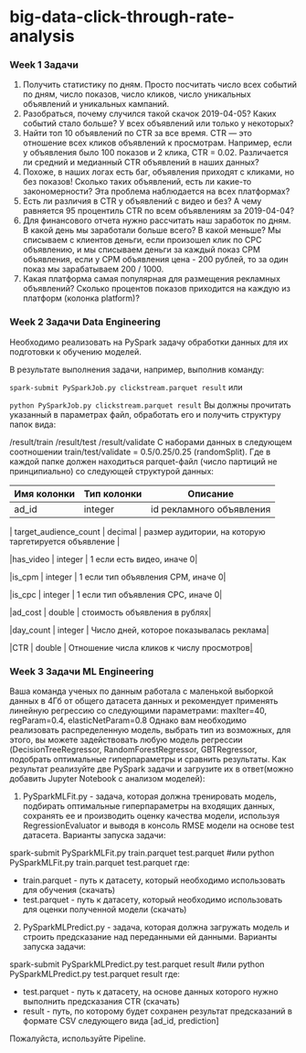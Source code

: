 # big-data-click-through-rate-analysis
### Week 1 Задачи

1. Получить статистику по дням. Просто посчитать число всех событий по дням, число показов, число кликов, число уникальных объявлений и уникальных кампаний.
2. Разобраться, почему случился такой скачок 2019-04-05? Каких событий стало больше? У всех объявлений или только у некоторых?
3. Найти топ 10 объявлений по CTR за все время. CTR — это отношение всех кликов объявлений к просмотрам. Например, если у объявления было 100 показов и 2 клика, CTR = 0.02. Различается ли средний и медианный CTR объявлений в наших данных?
4. Похоже, в наших логах есть баг, объявления приходят с кликами, но без показов! Сколько таких объявлений, есть ли какие-то закономерности? Эта проблема наблюдается на всех платформах?
5. Есть ли различия в CTR у объявлений с видео и без? А чему равняется 95 процентиль CTR по всем объявлениям за 2019-04-04?
6. Для финансового отчета нужно рассчитать наш заработок по дням. В какой день мы заработали больше всего? В какой меньше? Мы списываем с клиентов деньги, если произошел клик по CPC объявлению, и мы списываем деньги за каждый показ CPM объявления, если у CPM объявления цена - 200 рублей, то за один показ мы зарабатываем 200 / 1000.
7. Какая платформа самая популярная для размещения рекламных объявлений? Сколько процентов показов приходится на каждую из платформ (колонка platform)?


### Week 2 Задачи Data Engineering

Необходимо реализовать на PySpark задачу обработки данных для их подготовки к обучению моделей.

В результате выполнения задачи, например, выполнив команду:

`spark-submit PySparkJob.py clickstream.parquet result`
или 

`python PySparkJob.py clickstream.parquet result`
Вы должны прочитать указанный в параметрах файл, обработать его и получить структуру папок вида:

/result/train
/result/test
/result/validate
С наборами данных в следующем соотношении train/test/validate = 0.5/0.25/0.25 (randomSplit).
Где в каждой папке должен находиться parquet-файл (число партиций не принципиально) со следующей структурой данных:

| Имя колонки	| Тип колонки	| Описание |
| ----------- | ----------- | -------- |
|ad_id | integer |	id рекламного объявления|

| target_audience_count	| decimal	| размер аудитории, на которую таргетируется объявление |

|has_video	| integer |	1 если есть видео, иначе 0|

|is_cpm	| integer	| 1 если тип объявления CPM, иначе 0|

|is_cpc |	integer	| 1 если тип объявления CPC, иначе 0|

|ad_cost	| double | стоимость объявления в рублях|

|day_count	| integer	| Число дней, которое показывалась реклама|

|CTR	| double |	Отношение числа кликов к числу просмотров|

### Week 3 Задачи ML Engineering

Ваша команда ученых по данным работала с маленькой выборкой данных в 4Гб от общего датасета данных и рекомендует применять линейную регрессию со следующими параметрами:
maxIter=40, regParam=0.4, elasticNetParam=0.8
Однако вам необходимо реализовать распределенную модель, выбрать тип из возможных, для этого, вы можете задействовать любую модель регрессии (DecisionTreeRegressor, RandomForestRegressor, GBTRegressor, подобрать оптимальные гиперпараметры и сравнить результаты.
Как результат реализуйте две PySpark задачи и загрузите их в ответ(можно добавить Jupyter Notebook с анализом моделей):

1) PySparkMLFit.py - задача, которая должна тренировать модель, подбирать оптимальные гиперпараметры на входящих данных, сохранять ее и производить оценку качества модели, используя RegressionEvaluator и выводя в консоль RMSE модели на основе test датасета.
Варианты запуска задачи:

spark-submit PySparkMLFit.py train.parquet test.parquet
#или
python PySparkMLFit.py train.parquet test.parquet
где:
* train.parquet - путь к датасету, который необходимо использовать для обучения (скачать)
* test.parquet - путь к датасету, который необходимо использовать для оценки полученной модели (скачать)

2) PySparkMLPredict.py - задача, которая должна загружать модель и строить предсказание над переданными ей данными.
Варианты запуска задачи:

spark-submit PySparkMLPredict.py test.parquet result
#или
python PySparkMLPredict.py test.parquet result
где:
* test.parquet - путь к датасету, на основе данных которого нужно выполнить предсказания CTR (скачать)
* result - путь, по которому будет сохранен результат предсказаний в формате CSV следующего вида [ad_id, prediction]

Пожалуйста, используйте Pipeline.

